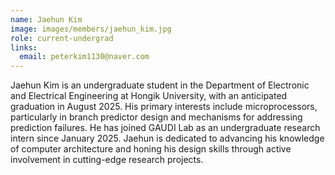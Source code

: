 ```yaml
---
name: Jaehun Kim
image: images/members/jaehun_kim.jpg
role: current-undergrad
links:
  email: peterkim1130@naver.com
---
```


Jaehun Kim is an undergraduate student in the Department of Electronic and Electrical Engineering at Hongik University, with an anticipated graduation in August 2025. His primary interests include microprocessors, particularly in branch predictor design and mechanisms for addressing prediction failures. He has joined GAUDI Lab as an undergraduate research intern since January 2025. Jaehun is dedicated to advancing his knowledge of computer architecture and honing his design skills through active involvement in cutting-edge research projects.
